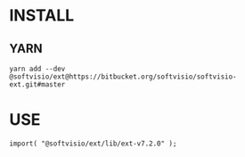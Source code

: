 # INSTALL

## YARN
```
yarn add --dev @softvisio/ext@https://bitbucket.org/softvisio/softvisio-ext.git#master
```

# USE

```
import( "@softvisio/ext/lib/ext-v7.2.0" );
```
